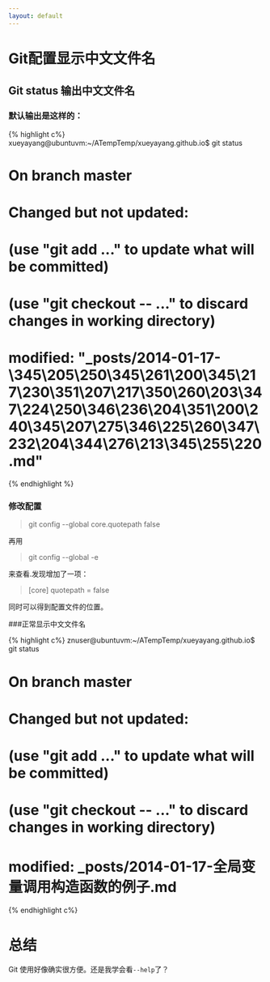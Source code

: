 ```yaml
---
layout: default
---
```


Git配置显示中文文件名
=======================

Git status 输出中文文件名
--------------------------

### 默认输出是这样的： 


{% highlight c%}
xueyayang@ubuntuvm:~/ATempTemp/xueyayang.github.io$ git status  
# On branch master  
# Changed but not updated:  
#   (use "git add <file>..." to update what will be committed)  
#   (use "git checkout -- <file>..." to discard changes in working directory)  
#  
#	modified:   "_posts/2014-01-17-\345\205\250\345\261\200\345\217\230\351\207\217\350\260\203\347\224\250\346\236\204\351\200\240\345\207\275\346\225\260\347\232\204\344\276\213\345\255\220.md"  
{% endhighlight %}


### 修改配置

>git config --global core.quotepath false  

再用
>git config --global -e  

来查看.发现增加了一项：
>[core]
	quotepath = false

同时可以得到配置文件的位置。

###正常显示中文文件名

{% highlight c%}
znuser@ubuntuvm:~/ATempTemp/xueyayang.github.io$ git status  
# On branch master  
# Changed but not updated:  
#   (use "git add <file>..." to update what will be committed)  
#   (use "git checkout -- <file>..." to discard changes in working directory)  
#  
#	modified:   _posts/2014-01-17-全局变量调用构造函数的例子.md  
{% endhighlight c%}


总结
====
Git 使用好像确实很方便。还是我学会看`--help`了？
